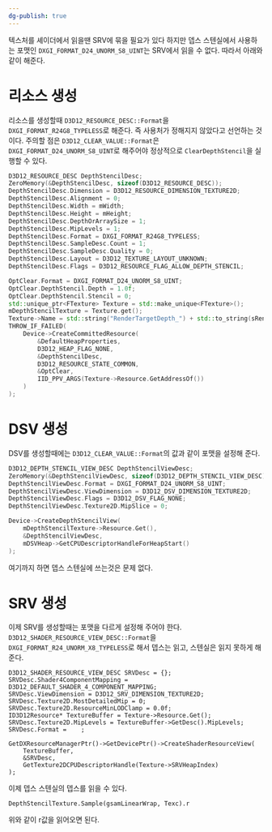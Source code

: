 ```yaml
---
dg-publish: true
---
```


텍스처를 셰이더에서 읽을땐  SRV에 묶을 필요가 있다
하지만 뎁스 스텐실에서 사용하는 포맷인 `DXGI_FORMAT_D24_UNORM_S8_UINT`는 SRV에서 읽을 수 없다. 따라서 아래와 같이 해준다.

# 리소스 생성
리소스를 생성할때 `D3D12_RESOURCE_DESC::Format`을 `DXGI_FORMAT_R24G8_TYPELESS`로 해준다. 즉 사용처가 정해지지 않았다고 선언하는 것이다.
주의할 점은 `D3D12_CLEAR_VALUE::Format`은 `DXGI_FORMAT_D24_UNORM_S8_UINT`로 해주어야 정상적으로 `ClearDepthStencil`을 실행할 수 있다.
```cpp
D3D12_RESOURCE_DESC DepthStencilDesc;
ZeroMemory(&DepthStencilDesc, sizeof(D3D12_RESOURCE_DESC));
DepthStencilDesc.Dimension = D3D12_RESOURCE_DIMENSION_TEXTURE2D;
DepthStencilDesc.Alignment = 0;
DepthStencilDesc.Width = mWidth;
DepthStencilDesc.Height = mHeight;
DepthStencilDesc.DepthOrArraySize = 1;
DepthStencilDesc.MipLevels = 1;
DepthStencilDesc.Format = DXGI_FORMAT_R24G8_TYPELESS;
DepthStencilDesc.SampleDesc.Count = 1;
DepthStencilDesc.SampleDesc.Quality = 0;
DepthStencilDesc.Layout = D3D12_TEXTURE_LAYOUT_UNKNOWN;
DepthStencilDesc.Flags = D3D12_RESOURCE_FLAG_ALLOW_DEPTH_STENCIL;

OptClear.Format = DXGI_FORMAT_D24_UNORM_S8_UINT;
OptClear.DepthStencil.Depth = 1.0f;
OptClear.DepthStencil.Stencil = 0;
std::unique_ptr<FTexture> Texture = std::make_unique<FTexture>();
mDepthStencilTexture = Texture.get();
Texture->Name = std::string("RenderTargetDepth_") + std::to_string(sRenderTargetCount);
THROW_IF_FAILED(
	Device->CreateCommittedResource(
		&DefaultHeapProperties,
		D3D12_HEAP_FLAG_NONE,
		&DepthStencilDesc,
		D3D12_RESOURCE_STATE_COMMON,
		&OptClear,
		IID_PPV_ARGS(Texture->Resource.GetAddressOf())
	)
);
```

# DSV 생성
DSV를 생성할때에는 `D3D12_CLEAR_VALUE::Format`의 값과 같이 포맷을 설정해 준다.
```CPP
D3D12_DEPTH_STENCIL_VIEW_DESC DepthStencilViewDesc;
ZeroMemory(&DepthStencilViewDesc, sizeof(D3D12_DEPTH_STENCIL_VIEW_DESC));
DepthStencilViewDesc.Format = DXGI_FORMAT_D24_UNORM_S8_UINT;
DepthStencilViewDesc.ViewDimension = D3D12_DSV_DIMENSION_TEXTURE2D;
DepthStencilViewDesc.Flags = D3D12_DSV_FLAG_NONE;
DepthStencilViewDesc.Texture2D.MipSlice = 0;

Device->CreateDepthStencilView(
	mDepthStencilTexture->Resource.Get(),
	&DepthStencilViewDesc,
	mDSVHeap->GetCPUDescriptorHandleForHeapStart()
);
```

여기까지 하면 뎁스 스텐실에 쓰는것은 문제 없다.
# SRV 생성
이제 SRV를 생성할때는 포맷을 다르게 설정해 주어야 한다.
`D3D12_SHADER_RESOURCE_VIEW_DESC::Format`을 `DXGI_FORMAT_R24_UNORM_X8_TYPELESS`로 해서 뎁스는 읽고, 스텐실은 읽지 못하게 해준다.
```
D3D12_SHADER_RESOURCE_VIEW_DESC SRVDesc = {};
SRVDesc.Shader4ComponentMapping = D3D12_DEFAULT_SHADER_4_COMPONENT_MAPPING;
SRVDesc.ViewDimension = D3D12_SRV_DIMENSION_TEXTURE2D;
SRVDesc.Texture2D.MostDetailedMip = 0;
SRVDesc.Texture2D.ResourceMinLODClamp = 0.0f;
ID3D12Resource* TextureBuffer = Texture->Resource.Get();
SRVDesc.Texture2D.MipLevels = TextureBuffer->GetDesc().MipLevels;
SRVDesc.Format =	;

GetDXResourceManagerPtr()->GetDevicePtr()->CreateShaderResourceView(
	TextureBuffer,
	&SRVDesc,
	GetTexture2DCPUDescriptorHandle(Texture->SRVHeapIndex)
);
```

이제 뎁스 스텐실의 뎁스를 읽을 수 있다.
```hlsl
DepthStencilTexture.Sample(gsamLinearWrap, Texc).r
```
위와 같이 r값을 읽어오면 된다.